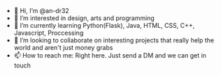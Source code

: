 - 👋 Hi, I’m @an-dr32
- 👀 I’m interested in design, arts and programming
- 🌱 I’m currently learning Python(Flask), Java, HTML, CSS, C++, Javascript, Proccessing
- 💞️ I’m looking to collaborate on interesting projects that really help the world and aren't just money grabs
- 📫 How to reach me: Right here. Just send a DM and we can get in touch

<!---
an-dr32/an-dr32 is a ✨ special ✨ repository because its `README.md` (this file) appears on your GitHub profile.
You can click the Preview link to take a look at your changes.
--->
